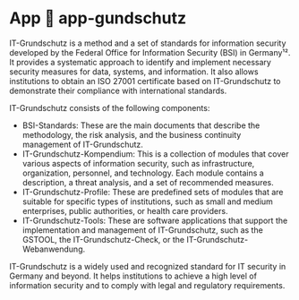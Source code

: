 # App 🎁 app-gundschutz 

IT-Grundschutz is a method and a set of standards for information security developed by the Federal Office for Information Security (BSI) in Germany¹². It provides a systematic approach to identify and implement necessary security measures for data, systems, and information. It also allows institutions to obtain an ISO 27001 certificate based on IT-Grundschutz to demonstrate their compliance with international standards.

IT-Grundschutz consists of the following components:
- BSI-Standards: These are the main documents that describe the methodology, the risk analysis, and the business continuity management of IT-Grundschutz.
- IT-Grundschutz-Kompendium: This is a collection of modules that cover various aspects of information security, such as infrastructure, organization, personnel, and technology. Each module contains a description, a threat analysis, and a set of recommended measures.
- IT-Grundschutz-Profile: These are predefined sets of modules that are suitable for specific types of institutions, such as small and medium enterprises, public authorities, or health care providers.
- IT-Grundschutz-Tools: These are software applications that support the implementation and management of IT-Grundschutz, such as the GSTOOL, the IT-Grundschutz-Check, or the IT-Grundschutz-Webanwendung.

IT-Grundschutz is a widely used and recognized standard for IT security in Germany and beyond. It helps institutions to achieve a high level of information security and to comply with legal and regulatory requirements.